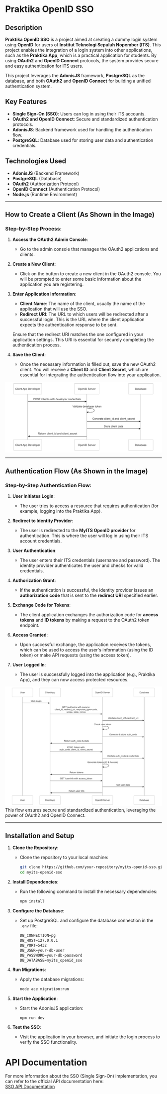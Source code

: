 # Praktika OpenID SSO

## Description

**Praktika OpenID SSO** is a project aimed at creating a dummy login system using **OpenID** for users of **Institut Teknologi Sepuluh Nopember (ITS)**. This project enables the integration of a login system into other applications, such as the **Praktika App**, which is a practical application for students. By using **OAuth2** and **OpenID Connect** protocols, the system provides secure and easy authentication for ITS users.

This project leverages the **AdonisJS** framework, **PostgreSQL** as the database, and both **OAuth2** and **OpenID Connect** for building a unified authentication system.

## Key Features

- **Single Sign-On (SSO)**: Users can log in using their ITS accounts.
- **OAuth2 and OpenID Connect**: Secure and standardized authentication protocols.
- **AdonisJS**: Backend framework used for handling the authentication flow.
- **PostgreSQL**: Database used for storing user data and authentication credentials.

## Technologies Used

- **AdonisJS** (Backend Framework)
- **PostgreSQL** (Database)
- **OAuth2** (Authorization Protocol)
- **OpenID Connect** (Authentication Protocol)
- **Node.js** (Runtime Environment)

---

## How to Create a Client (As Shown in the Image)

### Step-by-Step Process:

1. **Access the OAuth2 Admin Console**:

   - Go to the admin console that manages the OAuth2 applications and clients.

2. **Create a New Client**:

   - Click on the button to create a new client in the OAuth2 console. You will be prompted to enter some basic information about the application you are registering.

3. **Enter Application Information**:

   - **Client Name**: The name of the client, usually the name of the application that will use the SSO.
   - **Redirect URI**: The URL to which users will be redirected after a successful login. This is the URL where the client application expects the authentication response to be sent.

   Ensure that the redirect URI matches the one configured in your application settings. This URI is essential for securely completing the authentication process.

4. **Save the Client**:
   - Once the necessary information is filled out, save the new OAuth2 client. You will receive a **Client ID** and **Client Secret**, which are essential for integrating the authentication flow into your application.

![OAuth2 Client Creation](docs/create_client_flow.png)

---

## Authentication Flow (As Shown in the Image)

### Step-by-Step Authentication Flow:

1. **User Initiates Login**:
   - The user tries to access a resource that requires authentication (for example, logging into the Praktika App).
2. **Redirect to Identity Provider**:

   - The user is redirected to the **MyITS OpenID provider** for authentication. This is where the user will log in using their ITS account credentials.

3. **User Authentication**:

   - The user enters their ITS credentials (username and password). The identity provider authenticates the user and checks for valid credentials.

4. **Authorization Grant**:

   - If the authentication is successful, the identity provider issues an **authorization code** that is sent to the **redirect URI** specified earlier.

5. **Exchange Code for Tokens**:

   - The client application exchanges the authorization code for **access tokens** and **ID tokens** by making a request to the OAuth2 token endpoint.

6. **Access Granted**:

   - Upon successful exchange, the application receives the tokens, which can be used to access the user's information (using the ID token) or make API requests (using the access token).

7. **User Logged In**:
   - The user is successfully logged into the application (e.g., Praktika App), and they can now access protected resources.

![OAuth2 Authentication Flow](docs/openid-auth-flow.png)
This flow ensures secure and standardized authentication, leveraging the power of OAuth2 and OpenID Connect.

---

## Installation and Setup

1. **Clone the Repository**:

   - Clone the repository to your local machine:
     ```bash
     git clone https://github.com/your-repository/myits-openid-sso.git
     cd myits-openid-sso
     ```

2. **Install Dependencies**:

   - Run the following command to install the necessary dependencies:
     ```bash
     npm install
     ```

3. **Configure the Database**:

   - Set up PostgreSQL and configure the database connection in the `.env` file:
     ```env
     DB_CONNECTION=pg
     DB_HOST=127.0.0.1
     DB_PORT=5432
     DB_USER=your-db-user
     DB_PASSWORD=your-db-password
     DB_DATABASE=myits_openid_sso
     ```

4. **Run Migrations**:

   - Apply the database migrations:
     ```bash
     node ace migration:run
     ```

5. **Start the Application**:

   - Start the AdonisJS application:
     ```bash
     npm run dev
     ```

6. **Test the SSO**:
   - Visit the application in your browser, and initiate the login process to verify the SSO functionality.

# API Documentation

For more information about the SSO (Single Sign-On) implementation, you can refer to the official API documentation here:  
[SSO API Documentation](https://web.postman.co/workspace/d25f6e54-2c72-408a-918c-44bcb12ffefe)
